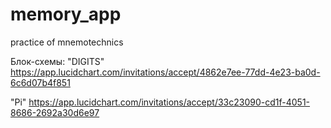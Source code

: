 # memory_app
practice of mnemotechnics

Блок-схемы:
"DIGITS"
https://app.lucidchart.com/invitations/accept/4862e7ee-77dd-4e23-ba0d-6c6d07b4f851

"Pi"
https://app.lucidchart.com/invitations/accept/33c23090-cd1f-4051-8686-2692a30d6e97
